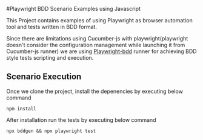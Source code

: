 #Playwright BDD Scenario Examples using Javascript

This Project contains examples of using Playwright as browser automation tool and tests written in BDD format.

Since there are limitations using Cucumber-js with playwright(playwright doesn't consider the configuration management while launching it from Cucumber-js runner) we are using [Playwright-bdd](https://github.com/vitalets/playwright-bdd#readme) runner for achieving BDD style tests scripting and execution.

## Scenario Execution

Once we clone the project, install the depenencies by executing below command

```
npm install
```

After installation run the tests by executing below command

```
npx bddgen && npx playwright test
```


